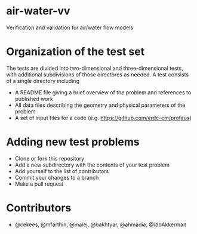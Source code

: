 air-water-vv
============

Verification and validation for air/water flow models

# Organization of the test set

The tests are divided into two-dimensional and three-dimensional
tests, with additional subdivisions of those directores as needed. A
test consists of a single directory including

- A README file giving a brief overview of the problem and references
  to published work
- All data files describing the geometry and physical parameters of
  the problem
- A set of input files for a code
  (e.g. https://github.com/erdc-cm/proteus)

# Adding new test problems

- Clone or fork this repository
- Add a new subdirectory with the contents of your test  problem
- Add yourself to the list of contributors
- Commit your changes to a branch
- Make a pull request

# Contributors

- @cekees, @mfarthin, @malej, @bakhtyar, @ahmadia, @IdoAkkerman

